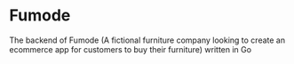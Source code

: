 # Fumode
The backend of Fumode (A fictional furniture company looking to create an ecommerce app for customers to buy their furniture) written in Go
